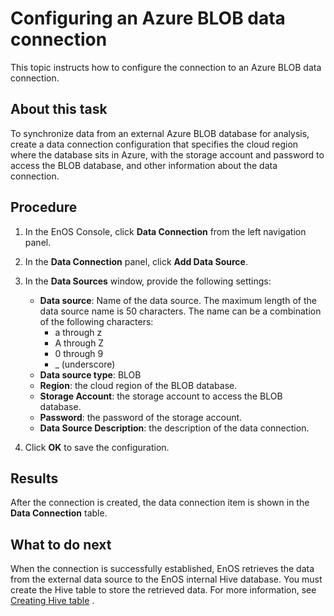 # Configuring an Azure BLOB data connection

This topic instructs how to configure the connection to an Azure BLOB data connection.


## About this task
To synchronize data from an external Azure BLOB database for analysis, create a data connection configuration that specifies the cloud region where the database sits in Azure, with the storage account and password to access the BLOB database, and other information about the data connection.

## Procedure

1. In the EnOS Console, click **Data Connection** from the left navigation panel.

2. In the **Data Connection** panel, click **Add Data Source**.

3. In the **Data Sources** window, provide the following settings:

   - **Data source**: Name of the data source. The maximum length of the data source name is 50 characters. The name can be a combination of the following characters:
     - a through z
     - A through Z
     - 0 through 9
     - _ (underscore) 
   - **Data source type**: BLOB
   - **Region**: the cloud region of the BLOB database.
   - **Storage Account**: the storage account to access the BLOB database.
   - **Password**: the password of the storage account.
   - **Data Source Description**: the description of the data connection.

4. Click **OK** to save the configuration.


## Results

After the connection is created, the data connection item is shown in the **Data Connection** table.

## What to do next

When the connection is successfully established, EnOS retrieves the data from the external data source to the EnOS internal Hive database. You must create the Hive table to store the retrieved data. For more information, see [Creating Hive table](/docs/offline-data/en/dev/data_explorer/creating_hivetable.html) .

<!--

You can then configure a data integration workflow to synchronize data from the connection to the target table in EnOS. For more information, see [Data Integration](../data_integration/index).

-->